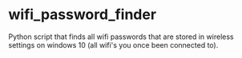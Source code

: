 # wifi_password_finder
Python script that finds all wifi passwords that are stored in wireless settings on windows 10 (all wifi's you once been connected to).
